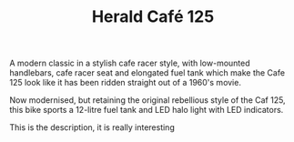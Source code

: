﻿---
title: "Herald Café 125"
oldprice: "2,499"
newprice: "1,999"
brand: "herald"
model: "Cafe 125"

weight: "126"
Engine: "Single Four Stroke"
displacement: "124"
maxpower: "9.9"
transmission: "5 speed manual"
fueltank: "12"

featuredImage: cafe-125.png
mainImage: classic-125-main.jpg
product: "motorbike"
---

A modern classic in a stylish cafe racer style, with low-mounted handlebars, cafe racer seat and elongated fuel tank which make the Cafe 125 look like it has been ridden straight out of a 1960's movie.

Now modernised, but retaining the original rebellious style of the Caf 125, this bike sports a 12-litre fuel tank and LED halo light with LED indicators.

This is the description, it is really interesting